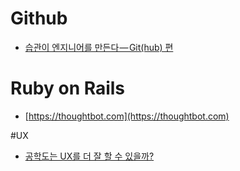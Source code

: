 # Github

- [습관이 엔지니어를 만든다 — Git(hub) 편](https://engineering.huiseoul.com/habits-maketh-engineer-git-hub-2017caf70c00)



# Ruby on Rails

- [https://thoughtbot.com](https://thoughtbot.com)




#UX

- [공학도는 UX를 더 잘 할 수 있을까?](https://brunch.co.kr/@jidesign/11)

